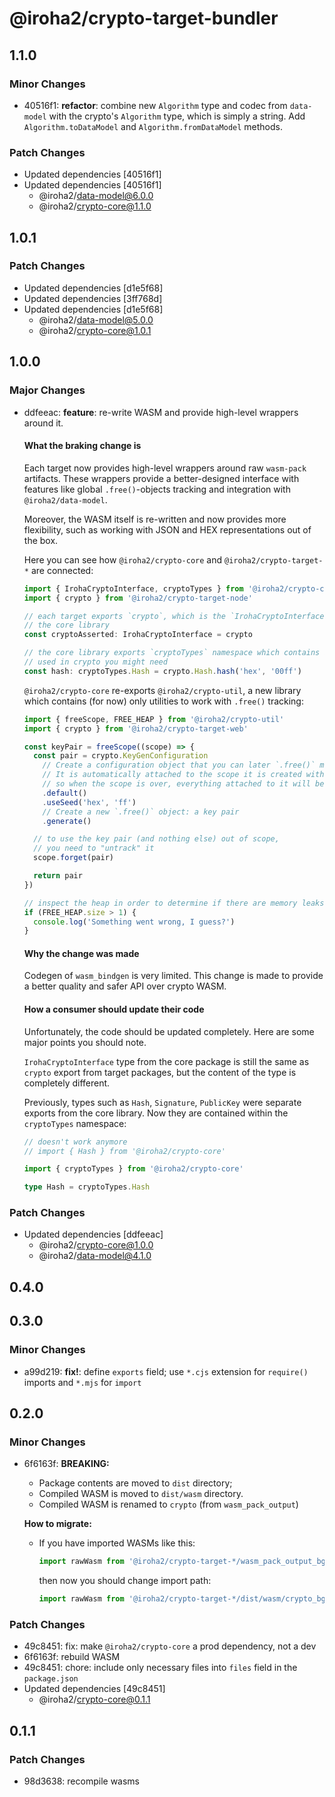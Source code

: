 # @iroha2/crypto-target-bundler

## 1.1.0

### Minor Changes

- 40516f1: **refactor**: combine new `Algorithm` type and codec from `data-model` with the crypto's `Algorithm` type, which is simply a string. Add `Algorithm.toDataModel` and `Algorithm.fromDataModel` methods.

### Patch Changes

- Updated dependencies [40516f1]
- Updated dependencies [40516f1]
  - @iroha2/data-model@6.0.0
  - @iroha2/crypto-core@1.1.0

## 1.0.1

### Patch Changes

- Updated dependencies [d1e5f68]
- Updated dependencies [3ff768d]
- Updated dependencies [d1e5f68]
  - @iroha2/data-model@5.0.0
  - @iroha2/crypto-core@1.0.1

## 1.0.0

### Major Changes

- ddfeeac: **feature**: re-write WASM and provide high-level wrappers around it.

  #### What the braking change is

  Each target now provides high-level wrappers around raw `wasm-pack` artifacts. These wrappers provide a better-designed interface with features like global `.free()`-objects tracking and integration with `@iroha2/data-model`.

  Moreover, the WASM itself is re-written and now provides more flexibility, such as working with JSON and HEX representations out of the box.

  Here you can see how `@iroha2/crypto-core` and `@iroha2/crypto-target-*` are connected:

  ```ts
  import { IrohaCryptoInterface, cryptoTypes } from '@iroha2/crypto-core'
  import { crypto } from '@iroha2/crypto-target-node'

  // each target exports `crypto`, which is the `IrohaCryptoInterface` type from
  // the core library
  const cryptoAsserted: IrohaCryptoInterface = crypto

  // the core library exports `cryptoTypes` namespace which contains all the types
  // used in crypto you might need
  const hash: cryptoTypes.Hash = crypto.Hash.hash('hex', '00ff')
  ```

  `@iroha2/crypto-core` re-exports `@iroha2/crypto-util`, a new library which contains (for now) only utilities to work with `.free()` tracking:

  ```ts
  import { freeScope, FREE_HEAP } from '@iroha2/crypto-util'
  import { crypto } from '@iroha2/crypto-target-web'

  const keyPair = freeScope((scope) => {
    const pair = crypto.KeyGenConfiguration
      // Create a configuration object that you can later `.free()` manually.
      // It is automatically attached to the scope it is created within,
      // so when the scope is over, everything attached to it will be freed.
      .default()
      .useSeed('hex', 'ff')
      // Create a new `.free()` object: a key pair
      .generate()

    // to use the key pair (and nothing else) out of scope,
    // you need to "untrack" it
    scope.forget(pair)

    return pair
  })

  // inspect the heap in order to determine if there are memory leaks
  if (FREE_HEAP.size > 1) {
    console.log('Something went wrong, I guess?')
  }
  ```

  #### Why the change was made

  Codegen of `wasm_bindgen` is very limited. This change is made to provide a better quality and safer API over crypto WASM.

  #### How a consumer should update their code

  Unfortunately, the code should be updated completely. Here are some major points you should note.

  `IrohaCryptoInterface` type from the core package is still the same as `crypto` export from target packages, but the content of the type is completely different.

  Previously, types such as `Hash`, `Signature`, `PublicKey` were separate exports from the core library. Now they are contained within the `cryptoTypes` namespace:

  ```ts
  // doesn't work anymore
  // import { Hash } from '@iroha2/crypto-core'

  import { cryptoTypes } from '@iroha2/crypto-core'

  type Hash = cryptoTypes.Hash
  ```

### Patch Changes

- Updated dependencies [ddfeeac]
  - @iroha2/crypto-core@1.0.0
  - @iroha2/data-model@4.1.0

## 0.4.0

## 0.3.0

### Minor Changes

- a99d219: **fix!**: define `exports` field; use `*.cjs` extension for `require()` imports and `*.mjs` for `import`

## 0.2.0

### Minor Changes

- 6f6163f: **BREAKING:**

  - Package contents are moved to `dist` directory;
  - Compiled WASM is moved to `dist/wasm` directory.
  - Compiled WASM is renamed to `crypto` (from `wasm_pack_output`)

  **How to migrate:**

  - If you have imported WASMs like this:

    ```ts
    import rawWasm from '@iroha2/crypto-target-*/wasm_pack_output_bg.wasm'
    ```

    then now you should change import path:

    ```ts
    import rawWasm from '@iroha2/crypto-target-*/dist/wasm/crypto_bg.wasm'
    ```

### Patch Changes

- 49c8451: fix: make `@iroha2/crypto-core` a prod dependency, not a dev
- 6f6163f: rebuild WASM
- 49c8451: chore: include only necessary files into `files` field in the `package.json`
- Updated dependencies [49c8451]
  - @iroha2/crypto-core@0.1.1

## 0.1.1

### Patch Changes

- 98d3638: recompile wasms
